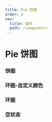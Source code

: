 ```yaml
---
title: Pie 饼图
order: 4
nav:
  title: 组件
  path: /components
---
```


# Pie 饼图

### 饼图

<code src="./demos/basic.tsx"></code>

<!-- ### 饼图-左侧 legend

<code src="./demos/leftLegend.tsx"></code> -->

### 环图-自定义颜色

<code src="./demos/ring.tsx"></code>

### 环图

<code src="./demos/ring2.tsx"></code>

### 空状态

<code src="./demos/empty.tsx"></code>
